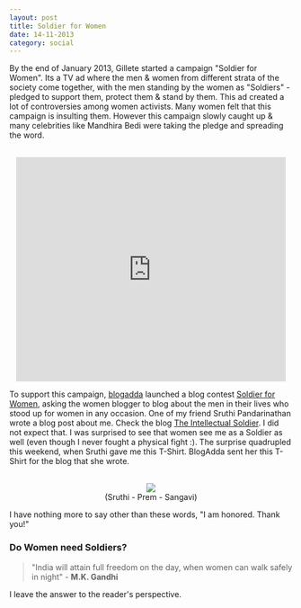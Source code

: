 ```yaml
---
layout: post
title: Soldier for Women
date: 14-11-2013
category: social
---
```


By the end of January 2013, Gillete started a campaign "Soldier for Women". Its a TV ad where the men & women from different strata of the society come together, with the men standing by the women as "Soldiers" - pledged to support them, protect them & stand by them. This ad created a lot of controversies among women activists. Many women felt that this campaign is insulting them. However this campaign slowly caught up & many celebrities like Mandhira Bedi were taking the pledge and spreading the word.  

<br/>
<div style="text-align: center;">
<iframe allowfullscreen="" frameborder="0" src="http://www.youtube.com/embed/b4aiso6pvRE?autoplay=0&controls=1&hd=1&showinfo=0&rel=0&wmode=transparent" height="399" width="480"></iframe> 
</div>  

To support this campaign, [blogadda](http://www.blogadda.com) launched a blog contest [Soldier for Women](http://blog.blogadda.com/2013/03/21/soldier-for-women-campaign-indian-bloggers), asking the women blogger to blog about the men in their lives who stood up for women in any occasion. One of my friend Sruthi Pandarinathan wrote a blog post about me. Check the blog [The Intellectual Soldier](http://penurheart.blogspot.in/2013/04/the-intellectual-soldier.html). I did not expect that. I was surprised to see that women see me as a Soldier as well (even though I never fought a physical fight :). The surprise quadrupled this weekend, when Sruthi gave me this T-Shirt. BlogAdda sent her this T-Shirt for the blog that she wrote.  
  
<br/>
<div style="text-align: center;">
<img src="{{site.url}}/img/Premkumar-Masilamani-Soldier-For-Women.jpg#sthash.E6xhsc9P.dpuf"/>
<br>(Sruthi - Prem - Sangavi)
</div>  

I have nothing more to say other than these words, "I am honored. Thank you!"  

### Do Women need Soldiers?

> "India will attain full freedom on the day, when women can walk safely in night" - **M.K. Gandhi**  

I leave the answer to the reader's perspective.  

